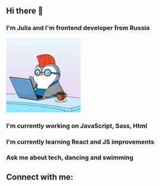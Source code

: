 ## Hi there 👋
### I'm Julia and I'm frontend developer from Russia

<img src="https://raw.githubusercontent.com/JuliaAris/JuliaAris/refs/heads/main/giphy.webp" width="200">

### I'm currently working on JavaScript, Sass, Html
### I'm currently learning React and JS improvements
### Ask me about tech, dancing and swimming

## Connect with me:
